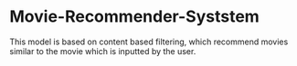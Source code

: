 # Movie-Recommender-Syststem
This model is based on content based filtering,  which recommend movies similar to the movie which is inputted by the user.
